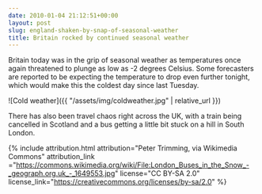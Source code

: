 ```yaml
---
date: 2010-01-04 21:12:51+00:00
layout: post
slug: england-shaken-by-snap-of-seasonal-weather
title: Britain rocked by continued seasonal weather
---
```


Britain today was in the grip of seasonal weather as temperatures once again threatened to plunge as low as -2 degrees Celsius. Some forecasters are reported to be expecting the temperature to drop even further tonight, which would make this the coldest day since last Tuesday.

![Cold weather]({{ "/assets/img/coldweather.jpg" | relative_url }})

There has also been travel chaos right across the UK, with a train being cancelled in Scotland and a bus getting a little bit stuck on a hill in South London.

<!--more-->

{% include attribution.html 
	attribution="Peter Trimming, via Wikimedia Commons" 
	attribution_link ="https://commons.wikimedia.org/wiki/File:London_Buses_in_the_Snow_-_geograph.org.uk_-_1649553.jpg"
	license="CC BY-SA 2.0" 
	license_link="https://creativecommons.org/licenses/by-sa/2.0" %}
